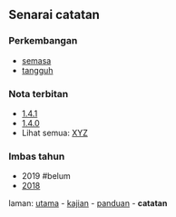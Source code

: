 ---
---

## Senarai catatan

### Perkembangan

* [semasa](semasa.md)
* [tangguh](tangguh.md)

### Nota terbitan

* [1.4.1](siap/1.4.1.md)
* [1.4.0](siap/1.4.0.md)
* Lihat semua: [XYZ](xyz.md)

### Imbas tahun

* 2019 #belum
* [2018](imbas/2018.md)

laman: [utama][0] - [kajian][1] - [panduan][2] - **catatan**

  [0]: ../index.md
  [1]: ../kajian/index.md
  [2]: ../panduan/index.md

